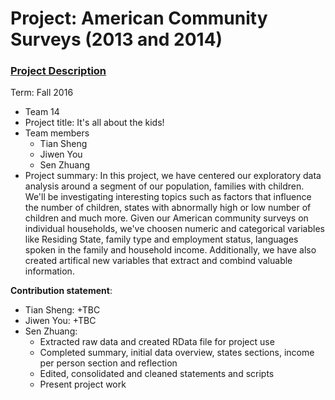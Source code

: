 # Project: American Community Surveys (2013 and 2014)
### [Project Description](doc/Project1_desc.md)

Term: Fall 2016

+ Team 14
+ Project title: It's all about the kids!
+ Team members
	+ Tian Sheng
	+ Jiwen You
	+ Sen Zhuang
+ Project summary: In this project, we have centered our exploratory data analysis around a segment of our population, families with children. We'll be investigating interesting topics such as factors that influence the number of children, states with abnormally high or low number of children and much more. Given our American community surveys on individual households, we've choosen numeric and categorical variables like Residing State, family type and employment status, languages spoken in the family and household income. Additionally, we have also created artifical new variables that extract and combind valuable information.

**Contribution statement**:
+ Tian Sheng:
	+TBC
+ Jiwen You:
	+TBC
+ Sen Zhuang:
	+ Extracted raw data and created RData file for project use
	+ Completed summary, initial data overview, states sections, income per person section and reflection
	+ Edited, consolidated and cleaned statements and scripts
	+ Present project work

